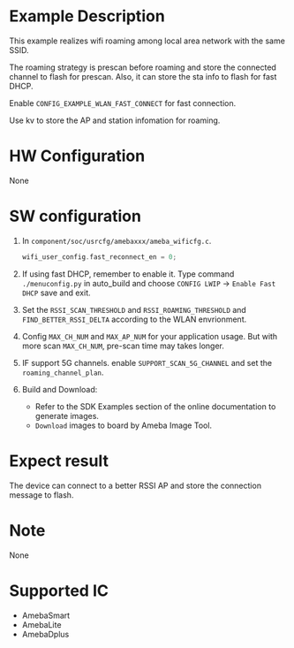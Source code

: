 # Example Description

This example realizes wifi roaming among local area network with the same SSID.

The roaming strategy is prescan before roaming and store the connected channel to flash for prescan. Also, it can store the sta info to flash for fast DHCP.

Enable `CONFIG_EXAMPLE_WLAN_FAST_CONNECT` for fast connection.

Use kv to store the AP and station infomation for roaming.

# HW Configuration

None

# SW configuration

1. In `component/soc/usrcfg/amebaxxx/ameba_wificfg.c`.
	```C
	wifi_user_config.fast_reconnect_en = 0;
	```

2. If using fast DHCP, remember to enable it. Type command `./menuconfig.py` in auto_build and choose `CONFIG LWIP` -> `Enable Fast DHCP` save and exit.

3. Set the `RSSI_SCAN_THRESHOLD` and `RSSI_ROAMING_THRESHOLD` and `FIND_BETTER_RSSI_DELTA` according to the WLAN envrionment.

4. Config `MAX_CH_NUM` and `MAX_AP_NUM` for your application usage. But with more scan `MAX_CH_NUM`, pre-scan time may takes longer.

5. IF support 5G channels. enable `SUPPORT_SCAN_5G_CHANNEL` and set the `roaming_channel_plan`.

6. Build and Download:
   * Refer to the SDK Examples section of the online documentation to generate images.
   * `Download` images to board by Ameba Image Tool.


# Expect result

The device can connect to a better RSSI AP and store the connection message to flash.

# Note

None

# Supported IC

- AmebaSmart
- AmebaLite
- AmebaDplus
